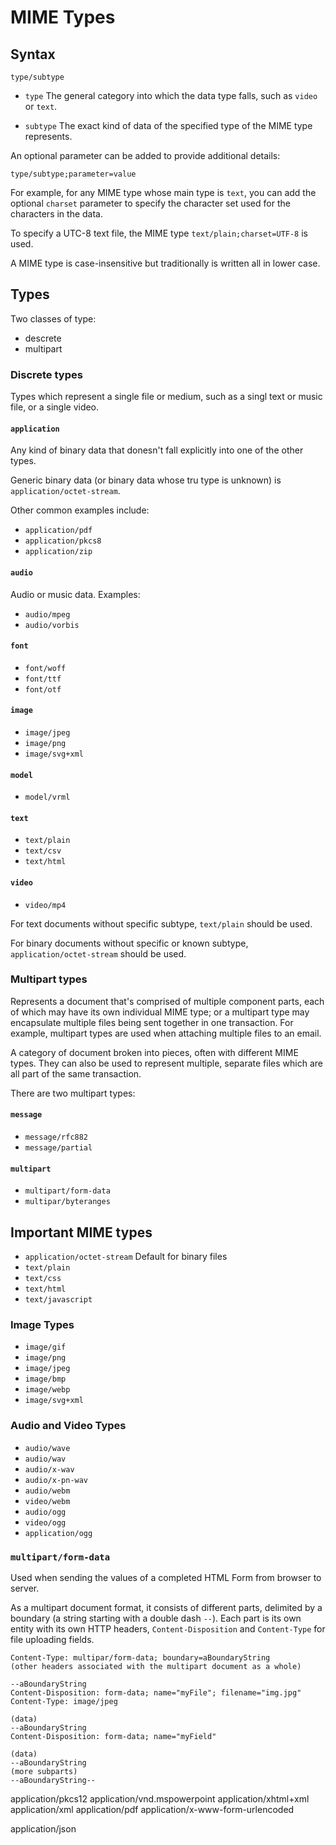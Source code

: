 # MIME Types

## Syntax

```
type/subtype
```

* `type` The general category into which the data type falls, such as `video` or `text`.

* `subtype` The exact kind of data of the specified type of the MIME type represents.

An optional parameter can be added to provide additional details:

```
type/subtype;parameter=value
```

For example, for any MIME type whose main type is `text`, you can add the optional `charset` parameter to specify the character set used for the characters in the data.

To specify a UTC-8 text file, the MIME type `text/plain;charset=UTF-8` is used.

A MIME type is case-insensitive but traditionally is written all in lower case.

## Types

Two classes of type:

* descrete
* multipart

### Discrete types

Types which represent a single file or medium, such as a singl text or music file, or a single video.

#### `application`

Any kind of binary data that donesn't fall explicitly into one of the other types.

Generic binary data (or binary data whose tru type is unknown) is `application/octet-stream`.

Other common examples include:

* `application/pdf`
* `application/pkcs8`
* `application/zip`

#### `audio`

Audio or music data. Examples:

* `audio/mpeg`
* `audio/vorbis`

#### `font`

* `font/woff`
* `font/ttf`
* `font/otf`

#### `image`

* `image/jpeg`
* `image/png`
* `image/svg+xml`

#### `model`

* `model/vrml`

#### `text`

* `text/plain`
* `text/csv`
* `text/html`

#### `video`

* `video/mp4`

For text documents without specific subtype, `text/plain` should be used.

For binary documents without specific or known subtype, `application/octet-stream` should be used.

### Multipart types

Represents a document that's comprised of multiple component parts, each of which may have its own individual MIME type; or a multipart type may encapsulate multiple files being sent together in one transaction. For example, multipart types are used when attaching multiple files to an email.

A category of document broken into pieces, often with different MIME types. They can also be used to represent multiple, separate files which are all part of the same transaction.

There are two multipart types:

#### `message`

* `message/rfc882`
* `message/partial`

#### `multipart`

* `multipart/form-data`
* `multipar/byteranges`

## Important MIME types

* `application/octet-stream` Default for binary files
* `text/plain`
* `text/css`
* `text/html`
* `text/javascript`

### Image Types

* `image/gif`
* `image/png`
* `image/jpeg`
* `image/bmp`
* `image/webp`
* `image/svg+xml`

### Audio and Video Types

* `audio/wave`
* `audio/wav`
* `audio/x-wav`
* `audio/x-pn-wav`
* `audio/webm`
* `video/webm`
* `audio/ogg`
* `video/ogg`
* `application/ogg`

### `multipart/form-data`

Used when sending the values of a completed HTML Form from browser to server.

As a multipart document format, it consists of different parts, delimited by a boundary (a string starting with a double dash `--`). Each part is its own entity with its own HTTP headers, `Content-Disposition` and `Content-Type` for file uploading fields.

```
Content-Type: multipar/form-data; boundary=aBoundaryString
(other headers associated with the multipart document as a whole)

--aBoundaryString
Content-Disposition: form-data; name="myFile"; filename="img.jpg"
Content-Type: image/jpeg

(data)
--aBoundaryString
Content-Disposition: form-data; name="myField"

(data)
--aBoundaryString
(more subparts)
--aBoundaryString--
```

application/pkcs12
application/vnd.mspowerpoint
application/xhtml+xml
application/xml
application/pdf
application/x-www-form-urlencoded


application/json



